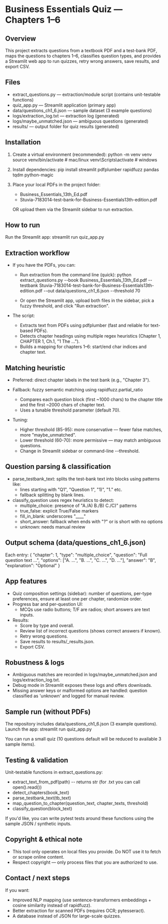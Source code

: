 Business Essentials Quiz — Chapters 1–6
======================================

Overview
--------
This project extracts questions from a textbook PDF and a test-bank PDF, maps the questions to chapters 1–6, classifies question types, and provides a Streamlit web app to run quizzes, retry wrong answers, save results, and export CSV.

Files
-----
- extract_questions.py — extraction/module script (contains unit-testable functions)
- quiz_app.py — Streamlit application (primary app)
- data/questions_ch1_6.json — sample dataset (3 example questions)
- logs/extraction_log.txt — extraction log (generated)
- logs/maybe_unmatched.json — ambiguous questions (generated)
- results/ — output folder for quiz results (generated)

Installation
------------
1. Create a virtual environment (recommended):
   python -m venv venv
   source venv/bin/activate  # mac/linux
   venv\Scripts\activate     # windows

2. Install dependencies:
   pip install streamlit pdfplumber rapidfuzz pandas tqdm python-magic

3. Place your local PDFs in the project folder:
   - Business_Essentials_13th_Ed.pdf
   - Stuvia-7183014-test-bank-for-Business-Essentials13th-edition.pdf

   OR upload them via the Streamlit sidebar to run extraction.

How to run
----------
Run the Streamlit app:
  streamlit run quiz_app.py

Extraction workflow
-------------------
- If you have the PDFs, you can:
  - Run extraction from the command line (quick):
    python extract_questions.py --book Business_Essentials_13th_Ed.pdf --testbank Stuvia-7183014-test-bank-for-Business-Essentials13th-edition.pdf --out data/questions_ch1_6.json --threshold 70

  - Or open the Streamlit app, upload both files in the sidebar, pick a fuzzy threshold, and click "Run extraction".

- The script:
  - Extracts text from PDFs using pdfplumber (fast and reliable for text-based PDFs).
  - Detects chapter headings using multiple regex heuristics (Chapter 1, CHAPTER 1, Ch.1, "1 The ...").
  - Builds a mapping for chapters 1–6: start/end char indices and chapter text.

Matching heuristic
------------------
- Preferred: direct chapter labels in the test bank (e.g., "Chapter 3").
- Fallback: fuzzy semantic matching using rapidfuzz.partial_ratio
  - Compares each question block (first ~1000 chars) to the chapter title and the first ~2000 chars of chapter text.
  - Uses a tunable threshold parameter (default 70).

- Tuning:
  - Higher threshold (85-95): more conservative — fewer false matches, more "maybe_unmatched".
  - Lower threshold (60-70): more permissive — may match ambiguous questions.
  - Change in Streamlit sidebar or command-line --threshold.

Question parsing & classification
---------------------------------
- parse_testbank_text: splits the test-bank text into blocks using patterns like:
  - lines starting with "Q1", "Question 1", "1)", "1." etc.
  - fallback splitting by blank lines.
- classify_question uses regex heuristics to detect:
  - multiple_choice: presence of "A./A) B./B) C./C)" patterns
  - true_false: explicit True/False markers
  - fill_in_blank: underscores "____"
  - short_answer: fallback when ends with "?" or is short with no options
  - unknown: needs manual review

Output schema (data/questions_ch1_6.json)
-----------------------------------------
Each entry:
{
  "chapter": 1,
  "type": "multiple_choice",
  "question": "Full question text ...",
  "options": ["A. ...", "B. ...", "C. ...", "D. ..."],
  "answer": "B",
  "explanation": "Optional"
}

App features
------------
- Quiz composition settings (sidebar): number of questions, per-type preferences, ensure at least one per chapter, randomize order.
- Progress bar and per-question UI:
  - MCQs use radio buttons; T/F are radios; short answers are text inputs.
- Results:
  - Score by type and overall.
  - Review list of incorrect questions (shows correct answers if known).
  - Retry wrong questions.
  - Save results to results/<timestamp>_results.json.
  - Export CSV.

Robustness & logs
-----------------
- Ambiguous matches are recorded in logs/maybe_unmatched.json and logs/extraction_log.txt.
- Debug mode in Streamlit exposes these logs and offers downloads.
- Missing answer keys or malformed options are handled: question classified as 'unknown' and logged for manual review.

Sample run (without PDFs)
-------------------------
The repository includes data/questions_ch1_6.json (3 example questions). Launch the app:
  streamlit run quiz_app.py

You can run a small quiz (10 questions default will be reduced to available 3 sample items).

Testing & validation
--------------------
Unit-testable functions in extract_questions.py:
- extract_text_from_pdf(path)  -- returns str (for .txt you can call open().read())
- detect_chapters(book_text)
- parse_testbank_text(tb_text)
- map_question_to_chapter(question_text, chapter_texts, threshold)
- classify_question(block_text)

If you'd like, you can write pytest tests around these functions using the sample JSON / synthetic inputs.

Copyright & ethical note
------------------------
- This tool only operates on local files you provide. Do NOT use it to fetch or scrape online content.
- Respect copyright — only process files that you are authorized to use.

Contact / next steps
--------------------
If you want:
- Improved NLP mapping (use sentence-transformers embeddings + cosine similarity instead of rapidfuzz).
- Better extraction for scanned PDFs (requires OCR; pytesseract).
- A database instead of JSON for large-scale quizzes.

